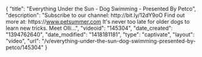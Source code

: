 {
    "title": "Everything Under the Sun - Dog Swimming - Presented By Petco",
    "description": "Subscribe to our channel: http:\/\/bit.ly\/12dY9oO Find out more at: https:\/\/www.petsummer.com It's never too late for older dogs to learn new tricks. Meet Olli...",
    "videoid": "145304",
    "date_created": "1394762640",
    "date_modified": "1418181181",
    "type": "captivate",
    "layout": "video",
    "url": "\/v\/everything-under-the-sun-dog-swimming-presented-by-petco\/145304"
}